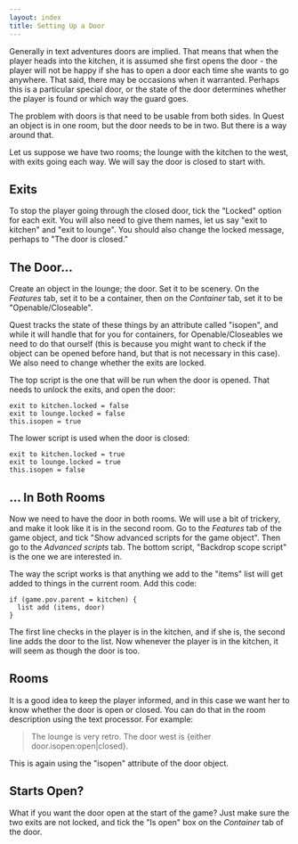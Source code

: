 ```yaml
---
layout: index
title: Setting Up a Door
---
```


Generally in text adventures doors are implied. That means that when the player heads into the kitchen, it is assumed she first opens the door - the player will not be happy if she has to open a door each time she wants to go anywhere. That said, there may be occasions when it warranted. Perhaps this is a particular special door, or the state of the door determines whether the player is found or which way the guard goes.

The problem with doors is that need to be usable from both sides. In Quest an object is in one room, but the door needs to be in two. But there is a way around that.

Let us suppose we have two rooms; the lounge with the kitchen to the west, with exits going each way. We will say the door is closed to start with.


Exits
-----

To stop the player going through the closed door, tick the "Locked" option for each exit. You will also need to give them names, let us say "exit to kitchen" and "exit to lounge". You should also change the locked message, perhaps to "The door is closed."


The Door...
-----------

Create an object in the lounge; the door. Set it to be scenery. On the _Features_ tab, set it to be a container, then on the _Container_ tab, set it to be "Openable/Closeable".

Quest tracks the state of these things by an attribute called "isopen", and while it will handle that for you for containers, for Openable/Closeables we need to do that ourself (this is because you might want to check if the object can be opened before hand, but that is not necessary in this case). We also need to change whether the exits are locked.

The top script is the one that will be run when the door is opened. That needs to unlock the exits, and open the door:

```
exit to kitchen.locked = false
exit to lounge.locked = false
this.isopen = true
```

The lower script is used when the door is closed:

```
exit to kitchen.locked = true
exit to lounge.locked = true
this.isopen = false
```


... In Both Rooms
------------------

Now we need to have the door in both rooms. We will use a bit of trickery, and make it look like it is in the second room. Go to the _Features_ tab of the game object, and tick "Show advanced scripts for the game object". Then go to the _Advanced scripts_ tab. The bottom script, "Backdrop scope script" is the one we are interested in.

The way the script works is that anything we add to the "items" list will get added to things in the current room. Add this code:

```
if (game.pov.parent = kitchen) {
  list add (items, door)
}
```

The first line checks in the player is in the kitchen, and if she is, the second line adds the door to the list. Now whenever the player is in the kitchen, it will seem as though the door is too.


Rooms
-----

It is a good idea to keep the player informed, and in this case we want her to know whether the door is open or closed. You can do that in the room description using the text processor. For example:

> The lounge is very retro. The door west is {either door.isopen:open|closed}.

This is again using the "isopen" attribute of the door object.


Starts Open?
------------

What if you want the door open at the start of the game? Just make sure the two exits are not locked, and tick the "Is open" box on the _Container_ tab of the door.

